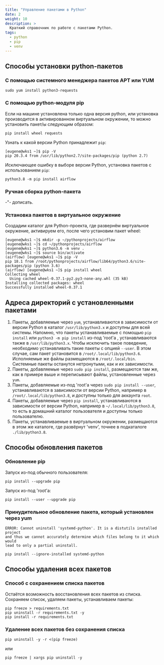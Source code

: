```yaml
---
title: "Управление пакетами в Python"
date: 2
weight: 10
description: >
  Краткий справочник по работе с пакетами Python.
tags:
  - python
  - pip
  - venv
---
```


## Способы установки python-пакетов
### С помощью системного менеджера пакетов APT или YUM
```
sudo yum install python3-requests
```

### С помощью python-модуля pip
Если на машине установлена только одна версия python, или установка производится в активированном виртуальном окружении, то можно установить пакет/ы следующим образом:
```
pip install wheel requests
```

Узнать к какой версии Python принадлежит `pip`:
```
[eugene@wks1 ~]$ pip -V
pip 20.3.4 from /usr/lib/python2.7/site-packages/pip (python 2.7)
```

Исключающее ошибку в выборе версии Python, установка пакетов с использованием `pip`:
```
python3.8 -m pip install airflow
```

### Ручная сборка python-пакета
-"- дописать.

### Установка пакетов в виртуальное окружение
Создадим каталог для Python-проекта, где развернём виртуальное окружение, активируем его, после чего установим пакет wheel:
```
[eugene@wks1 ~]$ mkdir -p ~/pythonprojects/airflow
[eugene@wks1 ~]$ cd ~/pythonprojects/airflow
[eugene@wks1 ~]$ python3.6 -m venv .
[eugene@wks1 ~]$ source bin/activate
(airflow) [eugene@wks1 ~]$ pip -V
pip 18.1 from /root/pythonprojects/airflow/lib64/python3.6/site-packages/pip (python 3.6)
(airflow) [eugene@wks1 ~]$ pip install wheel
Collecting wheel
  Using cached wheel-0.37.1-py2.py3-none-any.whl (35 kB)
Installing collected packages: wheel
Successfully installed wheel-0.37.1
```

## Адреса директорий с установленными пакетами
1. Пакеты, добавляемые через `yum`, устанавливаются в зависимости от версии Python в каталог `/usr/lib/python3.x` и доступны для всей системы. Напомню, что пакеты устанавливаемые с помощью `pip install` или `python3 -m pip install` из-под 'root'а , устанавливаются также в `/usr/lib/python3.x`. Чтобы исключить такое поведение, необходимо устанавливать такие пакеты с опцией `--user`. В этом случае, сам пакет установится в `/root/.local/lib/python3.6`. Исполняемые же файлы размещаются в `/root/.local/bin`. Системные пакеты останутся нетронутыми, как и их зависимости.
2. Пакеты, добавляемые через `sudo pip install`, размещаются там же, как в примере выше и переписывают файлы, установленные через `yum`.
2. Пакеты, добавляемые из-под 'root'а через `sudo pip install --user`, устанавливаются в зависимости от версии Python, например в `/root/.local/lib/python3.8`, и доступны только для аккаунта `root`.
3. Пакеты, добавляемые через `pip install`, устанавливаются в зависимости от версии Python, например в `~/.local/lib/python3.8`, то есть в домашний каталог пользователя и доступны только пользователю.
4. Пакеты, устанавливаемые в виртуальном окружении, размещаются в этом же каталоге, где развёрнут 'venv', точнее в подкаталоге `./lib/python3.8`.

## Способы обновления пакетов
### Обновление pip
Запуск из-под обычного пользователя:
```
pip install --upgrade pip
```

Запуск из-под 'root'а:
```
pip install --user --upgrade pip
```

### Принудительное обновление пакета, который установлен через yum
```
ERROR: Cannot uninstall 'systemd-python'. It is a distutils installed project
and thus we cannot accurately determine which files belong to it which would
lead to only a partial uninstall.
```

```
pip install --ignore-installed systemd-python
```

## Способы удаления всех пакетов
### Способ с сохранением списка пакетов
Остаётся возможность восстановления всех пакетов из списка. Сохраняем список, удаляем пакеты, устанавливаем пакеты:
```
pip freeze > requirements.txt
pip uninstall -r requirements.txt -y
pip install -r requirements.txt
```

### Удаление всех пакетов без сохранения списка
```
pip uninstall -y -r <(pip freeze)
```
или
```
pip freeze | xargs pip uninstall -y
```
